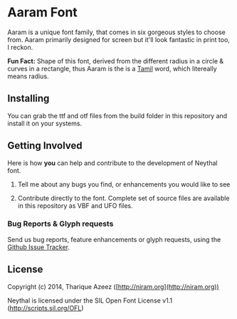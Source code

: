 # Aaram Font

Aaram is a unique font family, that comes in six gorgeous styles to choose from. Aaram primarily designed for screen but it'll look fantastic in print too, I reckon.

**Fun Fact:** Shape of this font, derived from the different radius in a circle & curves in a rectangle, thus Aaram is the is a [Tamil](http://en.wikipedia.org/wiki/Tamil_language) word, which litereally means radius. 

## Installing 

You can grab the ttf and otf files from the build folder in this repository and install it on your systems.

## Getting Involved

Here is how **you** can help and contribute to the development of Neythal font.

1. Tell me about any bugs you find, or enhancements you would like to see

2. Contribute directly to the font. Complete set of source files are available in this repository as VBF and UFO files.

### Bug Reports & Glyph requests

Send us bug reports, feature enhancements or glyph requests, using the [Github Issue Tracker](https://github.com/enathu/neythal-font/issues/).

## License

Copyright (c) 2014, Tharique Azeez ([http://niram.org](http://niram.org))

Neythal is licensed under the SIL Open Font License v1.1 (<http://scripts.sil.org/OFL>)
